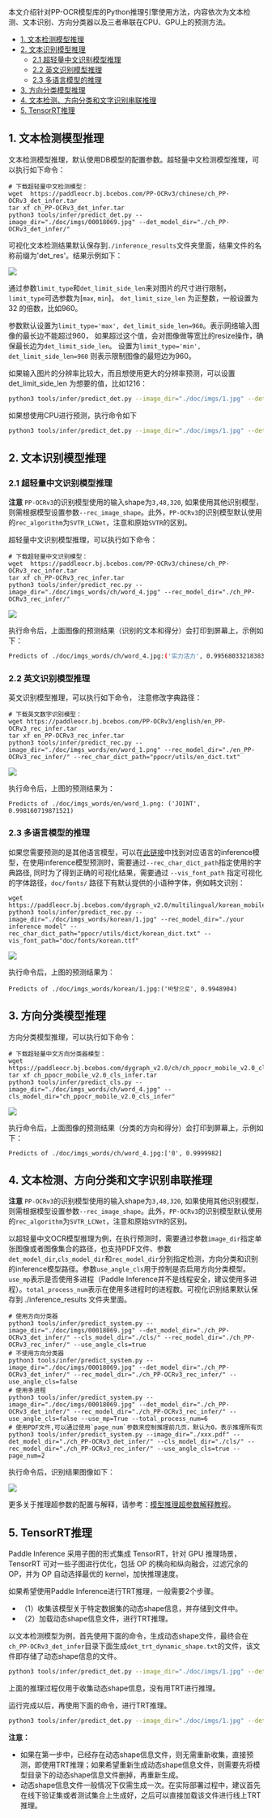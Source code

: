 
本文介绍针对PP-OCR模型库的Python推理引擎使用方法，内容依次为文本检测、文本识别、方向分类器以及三者串联在CPU、GPU上的预测方法。


- [1. 文本检测模型推理](#1-文本检测模型推理)
- [2. 文本识别模型推理](#2-文本识别模型推理)
  - [2.1 超轻量中文识别模型推理](#21-超轻量中文识别模型推理)
  - [2.2 英文识别模型推理](#22-英文识别模型推理)
  - [2.3 多语言模型的推理](#23-多语言模型的推理)
- [3. 方向分类模型推理](#3-方向分类模型推理)
- [4. 文本检测、方向分类和文字识别串联推理](#4-文本检测方向分类和文字识别串联推理)
- [5. TensorRT推理](#5-tensorrt推理)


## 1. 文本检测模型推理

文本检测模型推理，默认使用DB模型的配置参数。超轻量中文检测模型推理，可以执行如下命令：

```
# 下载超轻量中文检测模型：
wget  https://paddleocr.bj.bcebos.com/PP-OCRv3/chinese/ch_PP-OCRv3_det_infer.tar
tar xf ch_PP-OCRv3_det_infer.tar
python3 tools/infer/predict_det.py --image_dir="./doc/imgs/00018069.jpg" --det_model_dir="./ch_PP-OCRv3_det_infer/"

```

可视化文本检测结果默认保存到`./inference_results`文件夹里面，结果文件的名称前缀为'det_res'。结果示例如下：

![](../imgs_results/det_res_00018069.jpg)

通过参数`limit_type`和`det_limit_side_len`来对图片的尺寸进行限制，
`limit_type`可选参数为[`max`, `min`]，
`det_limit_size_len` 为正整数，一般设置为32 的倍数，比如960。

参数默认设置为`limit_type='max', det_limit_side_len=960`。表示网络输入图像的最长边不能超过960，
如果超过这个值，会对图像做等宽比的resize操作，确保最长边为`det_limit_side_len`。
设置为`limit_type='min', det_limit_side_len=960` 则表示限制图像的最短边为960。

如果输入图片的分辨率比较大，而且想使用更大的分辨率预测，可以设置det_limit_side_len 为想要的值，比如1216：

```bash
python3 tools/infer/predict_det.py --image_dir="./doc/imgs/1.jpg" --det_model_dir="./ch_PP-OCRv3_det_infer/" --det_limit_type=max --det_limit_side_len=1216
```

如果想使用CPU进行预测，执行命令如下

```bash
python3 tools/infer/predict_det.py --image_dir="./doc/imgs/1.jpg" --det_model_dir="./ch_PP-OCRv3_det_infer/"  --use_gpu=False
```



## 2. 文本识别模型推理


### 2.1 超轻量中文识别模型推理

**注意** `PP-OCRv3`的识别模型使用的输入shape为`3,48,320`, 如果使用其他识别模型，则需根据模型设置参数`--rec_image_shape`。此外，`PP-OCRv3`的识别模型默认使用的`rec_algorithm`为`SVTR_LCNet`，注意和原始`SVTR`的区别。

超轻量中文识别模型推理，可以执行如下命令：

```
# 下载超轻量中文识别模型：
wget  https://paddleocr.bj.bcebos.com/PP-OCRv3/chinese/ch_PP-OCRv3_rec_infer.tar
tar xf ch_PP-OCRv3_rec_infer.tar
python3 tools/infer/predict_rec.py --image_dir="./doc/imgs_words/ch/word_4.jpg" --rec_model_dir="./ch_PP-OCRv3_rec_infer/"
```

![](../imgs_words/ch/word_4.jpg)

执行命令后，上面图像的预测结果（识别的文本和得分）会打印到屏幕上，示例如下：

```bash
Predicts of ./doc/imgs_words/ch/word_4.jpg:('实力活力', 0.9956803321838379)
```


### 2.2 英文识别模型推理

英文识别模型推理，可以执行如下命令， 注意修改字典路径：

```
# 下载英文数字识别模型：
wget https://paddleocr.bj.bcebos.com/PP-OCRv3/english/en_PP-OCRv3_rec_infer.tar
tar xf en_PP-OCRv3_rec_infer.tar
python3 tools/infer/predict_rec.py --image_dir="./doc/imgs_words/en/word_1.png" --rec_model_dir="./en_PP-OCRv3_rec_infer/" --rec_char_dict_path="ppocr/utils/en_dict.txt"
```

![](../imgs_words/en/word_1.png)

执行命令后，上图的预测结果为：

```
Predicts of ./doc/imgs_words/en/word_1.png: ('JOINT', 0.998160719871521)
```

### 2.3 多语言模型的推理

如果您需要预测的是其他语言模型，可以在[此链接](./models_list.md#%E5%A4%9A%E8%AF%AD%E8%A8%80%E8%AF%86%E5%88%AB%E6%A8%A1%E5%9E%8B)中找到对应语言的inference模型，在使用inference模型预测时，需要通过`--rec_char_dict_path`指定使用的字典路径, 同时为了得到正确的可视化结果，需要通过 `--vis_font_path` 指定可视化的字体路径，`doc/fonts/` 路径下有默认提供的小语种字体，例如韩文识别：
```
wget https://paddleocr.bj.bcebos.com/dygraph_v2.0/multilingual/korean_mobile_v2.0_rec_infer.tar
python3 tools/infer/predict_rec.py --image_dir="./doc/imgs_words/korean/1.jpg" --rec_model_dir="./your inference model" --rec_char_dict_path="ppocr/utils/dict/korean_dict.txt" --vis_font_path="doc/fonts/korean.ttf"
```

![](../imgs_words/korean/1.jpg)

执行命令后，上图的预测结果为：

``` text
Predicts of ./doc/imgs_words/korean/1.jpg:('바탕으로', 0.9948904)
```


## 3. 方向分类模型推理

方向分类模型推理，可以执行如下命令：

```
# 下载超轻量中文方向分类器模型：
wget  https://paddleocr.bj.bcebos.com/dygraph_v2.0/ch/ch_ppocr_mobile_v2.0_cls_infer.tar
tar xf ch_ppocr_mobile_v2.0_cls_infer.tar
python3 tools/infer/predict_cls.py --image_dir="./doc/imgs_words/ch/word_4.jpg" --cls_model_dir="ch_ppocr_mobile_v2.0_cls_infer"
```

![](../imgs_words/ch/word_1.jpg)

执行命令后，上面图像的预测结果（分类的方向和得分）会打印到屏幕上，示例如下：

```
Predicts of ./doc/imgs_words/ch/word_4.jpg:['0', 0.9999982]
```


## 4. 文本检测、方向分类和文字识别串联推理

**注意** `PP-OCRv3`的识别模型使用的输入shape为`3,48,320`, 如果使用其他识别模型，则需根据模型设置参数`--rec_image_shape`。此外，`PP-OCRv3`的识别模型默认使用的`rec_algorithm`为`SVTR_LCNet`，注意和原始`SVTR`的区别。

以超轻量中文OCR模型推理为例，在执行预测时，需要通过参数`image_dir`指定单张图像或者图像集合的路径，也支持PDF文件、参数`det_model_dir`,`cls_model_dir`和`rec_model_dir`分别指定检测，方向分类和识别的inference模型路径。参数`use_angle_cls`用于控制是否启用方向分类模型。`use_mp`表示是否使用多进程（Paddle Inference并不是线程安全，建议使用多进程）。`total_process_num`表示在使用多进程时的进程数。可视化识别结果默认保存到 ./inference_results 文件夹里面。

```shell
# 使用方向分类器
python3 tools/infer/predict_system.py --image_dir="./doc/imgs/00018069.jpg" --det_model_dir="./ch_PP-OCRv3_det_infer/" --cls_model_dir="./cls/" --rec_model_dir="./ch_PP-OCRv3_rec_infer/" --use_angle_cls=true
# 不使用方向分类器
python3 tools/infer/predict_system.py --image_dir="./doc/imgs/00018069.jpg" --det_model_dir="./ch_PP-OCRv3_det_infer/" --rec_model_dir="./ch_PP-OCRv3_rec_infer/" --use_angle_cls=false
# 使用多进程
python3 tools/infer/predict_system.py --image_dir="./doc/imgs/00018069.jpg" --det_model_dir="./ch_PP-OCRv3_det_infer/" --rec_model_dir="./ch_PP-OCRv3_rec_infer/" --use_angle_cls=false --use_mp=True --total_process_num=6
# 使用PDF文件,可以通过使用`page_num`参数来控制推理前几页，默认为0，表示推理所有页
python3 tools/infer/predict_system.py --image_dir="./xxx.pdf" --det_model_dir="./ch_PP-OCRv3_det_infer/" --cls_model_dir="./cls/" --rec_model_dir="./ch_PP-OCRv3_rec_infer/" --use_angle_cls=true --page_num=2
```


执行命令后，识别结果图像如下：

![](../imgs_results/system_res_00018069_v3.jpg)

更多关于推理超参数的配置与解释，请参考：[模型推理超参数解释教程](./inference_args.md)。


## 5. TensorRT推理

Paddle Inference 采用子图的形式集成 TensorRT，针对 GPU 推理场景，TensorRT 可对一些子图进行优化，包括 OP 的横向和纵向融合，过滤冗余的 OP，并为 OP 自动选择最优的 kernel，加快推理速度。

如果希望使用Paddle Inference进行TRT推理，一般需要2个步骤。

* （1）收集该模型关于特定数据集的动态shape信息，并存储到文件中。
* （2）加载动态shape信息文件，进行TRT推理。

以文本检测模型为例，首先使用下面的命令，生成动态shape文件，最终会在`ch_PP-OCRv3_det_infer`目录下面生成`det_trt_dynamic_shape.txt`的文件，该文件即存储了动态shape信息的文件。

```bash
python3 tools/infer/predict_det.py --image_dir="./doc/imgs/1.jpg" --det_model_dir="./ch_PP-OCRv3_det_infer/" --use_tensorrt=True
```

上面的推理过程仅用于收集动态shape信息，没有用TRT进行推理。

运行完成以后，再使用下面的命令，进行TRT推理。

```bash
python3 tools/infer/predict_det.py --image_dir="./doc/imgs/1.jpg" --det_model_dir="./ch_PP-OCRv3_det_infer/" --use_tensorrt=True
```

**注意：**

* 如果在第一步中，已经存在动态shape信息文件，则无需重新收集，直接预测，即使用TRT推理；如果希望重新生成动态shape信息文件，则需要先将模型目录下的动态shape信息文件删掉，再重新生成。
* 动态shape信息文件一般情况下仅需生成一次。在实际部署过程中，建议首先在线下验证集或者测试集合上生成好，之后可以直接加载该文件进行线上TRT推理。
